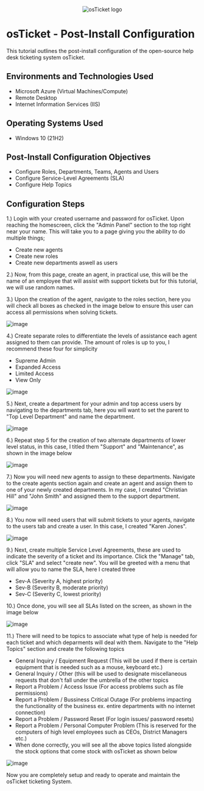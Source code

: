 <p align="center">
<img src="https://i.imgur.com/Clzj7Xs.png" alt="osTicket logo"/>
</p>

<h1>osTicket - Post-Install Configuration</h1>
This tutorial outlines the post-install configuration of the open-source help desk ticketing system osTicket.<br />


<h2>Environments and Technologies Used</h2>

- Microsoft Azure (Virtual Machines/Compute)
- Remote Desktop
- Internet Information Services (IIS)

<h2>Operating Systems Used </h2>

- Windows 10</b> (21H2)

<h2>Post-Install Configuration Objectives</h2>

- Configure Roles, Departments, Teams, Agents and Users
- Configure Service-Level Agreements (SLA)
- Configure Help Topics

<h2>Configuration Steps</h2>

1.) Login with your created username and password for osTicket. Upon reaching the homescreen, click the "Admin Panel" section to the top right near your name. This will take you to a page giving you the ability to do multiple things;
  * Create new agents
  * Create new roles
  * Create new departments aswell as users

2.) Now, from this page, create an agent, in practical use, this will be the name of an employee that will assist with support tickets but for this tutorial, we will use random names. 

3.) Upon the creation of the agent, navigate to the roles section, here you will check all boxes as checked in the image below to ensure this user can access all permissions when solving tickets. 

![image](https://github.com/user-attachments/assets/935b3025-9b47-4935-924c-8bb1849c45f6)

4.) Create separate roles to differentiate the levels of assistance each agent assigned to them can provide. The amount of roles is up to you, I recommend these four for simplicity
  * Supreme Admin
  * Expanded Access
  * Limited Access
  * View Only

![image](https://github.com/user-attachments/assets/49cf8c27-de31-4fb1-92e2-7a77cc1df54f)


5.) Next, create a department for your admin and top access users by navigating to the departments tab, here you will want to set the parent to "Top Level Department" and name the department.



![image](https://github.com/user-attachments/assets/020faa57-e4f4-4884-863c-2315d17124c5)

<p></p>
6.) Repeat step 5 for the creation of two alternate departments of lower level status, in this case, I titled them "Support" and "Maintenance", as shown in the image below

![image](https://github.com/user-attachments/assets/702ac006-04a7-4102-9b07-387e365f80e7)

7.) Now you will need new agents to assign to these departments. Navigate to the create agents section again and create an agent and assign them to one of your newly created departments. In my case, I created "Christian Hill" and "John Smith" and assigned them to the support department.

![image](https://github.com/user-attachments/assets/69640d1f-d128-4530-b840-aea11d426bf3)

8.) You now will need users that will submit tickets to your agents, navigate to the users tab and create a user. In this case, I created "Karen Jones".

![image](https://github.com/user-attachments/assets/5c648113-8ca7-4a60-9cd4-7a9abc7e2948)

9.) Next, create multiple Service Level Agreements, these are used to indicate the severity of a ticket and its importance. Click the "Manage" tab, click "SLA" and select "create new". You will be greeted with a menu that will allow you to name the SLA, here I created three
  * Sev-A (Severity A, highest priority)
  * Sev-B (Severity B, moderate priority)
  * Sev-C (Severity C, lowest priority)

10.) Once done, you will see all SLAs listed on the screen, as shown in the image below

![image](https://github.com/user-attachments/assets/a379752b-ebe9-44ed-a9d1-e8063c8bb4be)

11.) There will need to be topics to associate what type of help is needed for each ticket and which deparments will deal with them. Navigate to the "Help Topics" section and create the following topics 
  * General Inquiry / Equipment Request (This will be used if there is certain equipment that is needed such as a mouse, keyboard etc.)
  * General Inquiry / Other (this will be used to designate miscellaneous requests that don't fall under the umbrella of the other topics
  * Report a Problem / Access Issue (For access problems such as file permissions)
  * Report a Problem / Bussiness Critical Outage (For problems impacting the functionality of the business ex. entire departments with no internet connection)
  * Report a Problem / Password Reset (For login issues/ password resets)
  * Report a Problem / Personal Computer Problem (This is reserved for the computers of high level employees such as CEOs, District Managers etc.)
  * When done correctly, you will see all the above topics listed alongside the stock options that come stock with osTicket as shown below

 ![image](https://github.com/user-attachments/assets/abc0dfa2-9060-4c54-bed0-ef3d9463b4ef)

Now you are completely setup and ready to operate and maintain the osTicket ticketing System.
